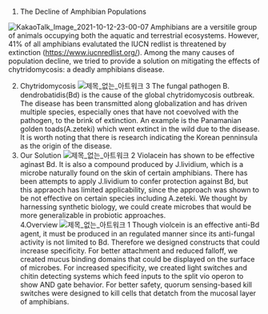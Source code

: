 
1.	The Decline of Amphibian Populations

![KakaoTalk_Image_2021-10-12-23-00-07](https://user-images.githubusercontent.com/87188354/136970747-c9f8c1cb-60e1-4238-95d7-159394596410.jpeg)
Amphibians are a versitile group of animals occupying both the aquatic and terrestrial ecosystems. However, 41% of all amphibians evalutated the IUCN redlist is threatened by extinction (https://www.iucnredlist.org/). Among the many causes of population decline, we tried to provide a solution on mitigating the effects of chytridomycosis: a deadly amphibians disease.

2.	Chytridomycosis
![제목_없는_아트워크 3](https://user-images.githubusercontent.com/87215187/136744680-d8f15e91-c548-46bb-9546-9d26d8b6292e.jpeg)
The fungal pathogen B. dendrobatidis(Bd) is the cause of the global chytridomycosis outbreak. The disease has been transmitted along globalization and has driven multiple species, especially ones that have not coevolved with the pathogen, to the brink of extinction. An example is the Panamanian golden toads(A.zeteki) which went extinct in the wild due to the disease. It is worth noting that there is research indicating the Korean penninsula as the origin of the disease.
3. Our Solution 
![제목_없는_아트워크 2](https://user-images.githubusercontent.com/87215187/136744776-c2e1a95b-fcd9-4d08-b703-b60bd4bbcf29.jpeg)
Violacein has shown to be effective aginast Bd. It is also a compound produced by J.lividium, which is a microbe naturally found on the skin of certain amphibians. There has been attempts to apply J.lividium to confer protection against Bd, but this appraoch has limited applicability, since the approach was shown to be not effective on certain species including A.zeteki. We thought by harnessing synthetic biology, we could create microbes that would be more generalizable in probiotic approaches.  
4.Overview
![제목_없는_아트워크 1](https://user-images.githubusercontent.com/87215187/136744820-51dab4b6-f786-4c5f-b539-0b0d12a9e116.jpeg)
Though violcein is an effective anti-Bd agent, it must be produced in an regulated manner since its anti-fungal activity is not limited to Bd. Therefore we designed constructs that could increase specificity. For better attachment and reduced falloff, we created mucus binding domains that could be displayed on the surface of microbes. For increased specificity, we created light switches and chitin detecting systems which feed inputs to the split vio operon to show AND gate behavior. For better safety, quorum sensing-based kill switches were designed to kill cells that detatch from the mucosal layer of amphibians.
